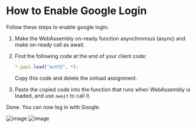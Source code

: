# How to Enable Google Login

Follow these steps to enable google login:

1. Make the WebAssembly on-ready function asynchronous (async) and make on-ready call as await.

2. Find the following code at the end of your client code:
    ```javascript
    *.gapi.load("auth2", *);
    ```
    Copy this code and delete the onload assignment.

3. Paste the copied code into the function that runs when WebAssembly is loaded, and use `await` to call it.

Done. You can now log in with Google.

![image](https://github.com/user-attachments/assets/7620d148-ac1c-4adb-a4c1-73e0d0cc27aa)
![image](https://github.com/user-attachments/assets/5b964dc7-f519-400f-9c2f-9e5127d37de6)
